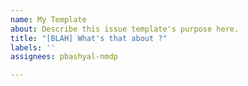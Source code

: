 ```yaml
---
name: My Template
about: Describe this issue template's purpose here.
title: "[BLAH] What's that about ?"
labels: ''
assignees: pbashyal-nmdp

---
```



